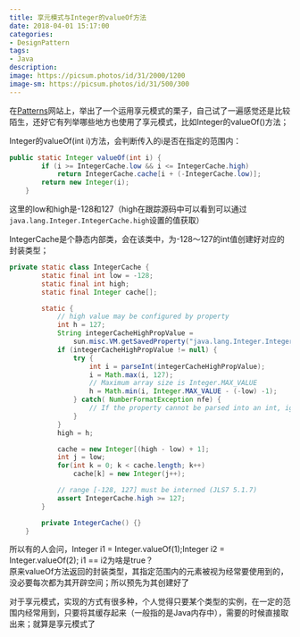 ```yaml
---
title: 享元模式与Integer的valueOf方法
date: 2018-04-01 15:17:00
categories:
- DesignPattern
tags:
- Java
description:
image: https://picsum.photos/id/31/2000/1200
image-sm: https://picsum.photos/id/31/500/300
---  
```


在[Patterns](http://java-design-patterns.com/patterns/flyweight/)网站上，举出了一个运用享元模式的栗子，自己试了一遍感觉还是比较陌生，还好它有列举哪些地方也使用了享元模式，比如Integer的valueOf()方法；  

Integer的valueOf(int i)方法，会判断传入的i是否在指定的范围内：  
```java
public static Integer valueOf(int i) {
        if (i >= IntegerCache.low && i <= IntegerCache.high)
            return IntegerCache.cache[i + (-IntegerCache.low)];
        return new Integer(i);
    }
```  
这里的low和high是-128和127（high在跟踪源码中可以看到可以通过`java.lang.Integer.IntegerCache.high`设置的值获取）  

IntegerCache是个静态内部类，会在该类中，为-128～127的int值创建好对应的封装类型；  

```java
private static class IntegerCache {
        static final int low = -128;
        static final int high;
        static final Integer cache[];

        static {
            // high value may be configured by property
            int h = 127;
            String integerCacheHighPropValue =
                sun.misc.VM.getSavedProperty("java.lang.Integer.IntegerCache.high");
            if (integerCacheHighPropValue != null) {
                try {
                    int i = parseInt(integerCacheHighPropValue);
                    i = Math.max(i, 127);
                    // Maximum array size is Integer.MAX_VALUE
                    h = Math.min(i, Integer.MAX_VALUE - (-low) -1);
                } catch( NumberFormatException nfe) {
                    // If the property cannot be parsed into an int, ignore it.
                }
            }
            high = h;

            cache = new Integer[(high - low) + 1];
            int j = low;
            for(int k = 0; k < cache.length; k++)
                cache[k] = new Integer(j++);

            // range [-128, 127] must be interned (JLS7 5.1.7)
            assert IntegerCache.high >= 127;
        }

        private IntegerCache() {}
    }
```  

所以有的人会问，Integer i1 = Integer.valueOf(1);Integer i2 = Integer.valueOf(2); i1 == i2为啥是true？  
原来valueOf方法返回的封装类型，其指定范围内的元素被视为经常要使用到的，没必要每次都为其开辟空间；所以预先为其创建好了  

对于享元模式，实现的方式有很多种，个人觉得只要某个类型的实例，在一定的范围内经常用到，只要将其缓存起来（一般指的是Java内存中），需要的时候直接取出来；就算是享元模式了